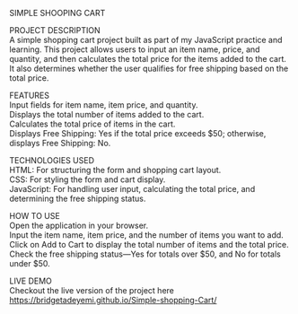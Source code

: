 SIMPLE SHOOPING CART 

PROJECT DESCRIPTION    
A simple shopping cart project built as part of my JavaScript practice and learning. This project allows users to input an item name, price, and quantity, and then calculates the total price for the items added to the cart. It also determines whether the user qualifies for free shipping based on the total price.

FEATURES    
Input fields for item name, item price, and quantity.      
Displays the total number of items added to the cart.       
Calculates the total price of items in the cart.      
Displays Free Shipping: Yes if the total price exceeds $50; otherwise, displays Free Shipping: No. 

TECHNOLOGIES USED     
HTML: For structuring the form and shopping cart layout.      
CSS: For styling the form and cart display.        
JavaScript: For handling user input, calculating the total price, and determining the free shipping status.       

HOW TO USE       
Open the application in your browser.      
Input the item name, item price, and the number of items you want to add.      
Click on Add to Cart to display the total number of items and the total price.      
Check the free shipping status—Yes for totals over $50, and No for totals under $50.

LIVE DEMO      
Checkout the live version of the project here https://bridgetadeyemi.github.io/Simple-shopping-Cart/
